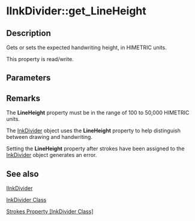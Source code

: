 # IInkDivider::get_LineHeight

## Description

Gets or sets the expected handwriting height, in HIMETRIC units.

This property is read/write.

## Parameters

## Remarks

The **LineHeight** property must be in the range of 100 to 50,000 HIMETRIC units.

The [InkDivider](https://learn.microsoft.com/windows/desktop/tablet/inkdivider-class) object uses the **LineHeight** property to help distinguish between drawing and handwriting.

Setting the **LineHeight** property after strokes have been assigned to the [InkDivider](https://learn.microsoft.com/windows/desktop/tablet/inkdivider-class) object generates an error.

## See also

[IInkDivider](https://learn.microsoft.com/windows/win32/api/msinkaut15/nn-msinkaut15-iinkdivider)

[InkDivider Class](https://learn.microsoft.com/windows/desktop/tablet/inkdivider-class)

[Strokes Property [InkDivider Class]](https://learn.microsoft.com/windows/desktop/api/msinkaut15/nf-msinkaut15-iinkdivider-get_strokes)